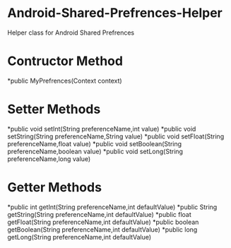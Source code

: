 # Android-Shared-Prefrences-Helper
Helper class for Android Shared Prefrences

# Contructor Method
*public MyPrefrences(Context context)

# Setter Methods
*public void setInt(String preferenceName,int value)
*public void setString(String preferenceName,String value)
*public void setFloat(String preferenceName,float value)
*public void setBoolean(String preferenceName,boolean value)
*public void setLong(String preferenceName,long value)

# Getter Methods
*public int getInt(String preferenceName,int defaultValue)
*public String getString(String preferenceName,int defaultValue)
*public float getFloat(String preferenceName,int defaultValue)
*public boolean getBoolean(String preferenceName,int defaultValue)
*public long getLong(String preferenceName,int defaultValue)



